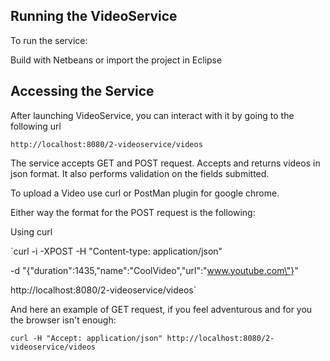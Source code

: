 ## Running the VideoService ##

To run the service:

Build with Netbeans or import the project in Eclipse


## Accessing the Service

After launching VideoService, you can interact with it by going to the following url

`http://localhost:8080/2-videoservice/videos`

The service accepts GET and POST request.
Accepts and returns videos in json format.
It also performs validation on the fields submitted.

To upload a Video use curl or PostMan plugin for google chrome.

Either way the format for the POST request is the following:

Using curl

`curl -i -XPOST -H "Content-type: application/json" 

-d "{\"duration\":1435,\"name\":\"CoolVideo\",\"url\":\"www.youtube.com\"}" 

http://localhost:8080/2-videoservice/videos`

And here an example of GET request, if you feel adventurous and for you the browser isn't enough:


`curl -H "Accept: application/json" http://localhost:8080/2-videoservice/videos`


